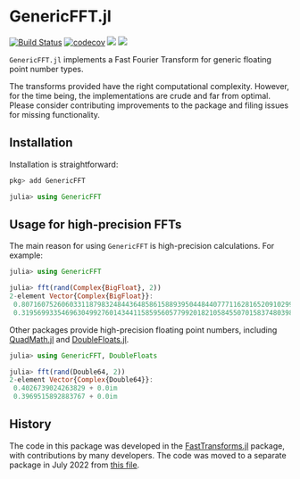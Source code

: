 # GenericFFT.jl

[![Build Status](https://github.com/JuliaApproximation/GenericFFT.jl/workflows/CI/badge.svg)](https://github.com/JuliaApproximation/GenericFFT.jl/actions?query=workflow%3ACI) [![codecov](https://codecov.io/gh/JuliaApproximation/GenericFFT.jl/branch/master/graph/badge.svg)](https://codecov.io/gh/JuliaApproximation/GenericFFT.jl) [![](https://img.shields.io/badge/docs-stable-blue.svg)](https://JuliaApproximation.github.io/GenericFFT.jl/stable) [![](https://img.shields.io/badge/docs-dev-blue.svg)](https://JuliaApproximation.github.io/GenericFFT.jl/dev)

`GenericFFT.jl` implements a Fast Fourier Transform for generic floating point number types.

The transforms provided have the right computational complexity. However, for the time being, the implementations are crude and far from optimal. Please consider contributing improvements to the package and filing issues for missing functionality.

## Installation

Installation is straightforward:
```julia
pkg> add GenericFFT

julia> using GenericFFT
```

## Usage for high-precision FFTs

The main reason for using `GenericFFT` is high-precision calculations. For example:
```julia
julia> using GenericFFT

julia> fft(rand(Complex{BigFloat}, 2))
2-element Vector{Complex{BigFloat}}:
 0.8071607526060331187983248443648586158893950448440777116281652091029932491471374 + 1.058204007570364569492040922226041865648762106924785198005758849420721686004251im
 0.3195699335469630499276014344115859560577992018210584550701583748039853943955188 + 0.196737316420669631800810230623687615407691727320510522950346182385847637522683im
```

Other packages provide high-precision floating point numbers, including [QuadMath.jl](https://github.com/JuliaMath/Quadmath.jl) and [DoubleFloats.jl](https://github.com/JuliaMath/DoubleFloats.jl).
```julia
julia> using GenericFFT, DoubleFloats

julia> fft(rand(Double64, 2))
2-element Vector{Complex{Double64}}:
 0.4026739024263829 + 0.0im
 0.3969515892883767 + 0.0im
 ```

## History

The code in this package was developed in the [FastTransforms.jl](https://github.com/JuliaApproximation/FastTransforms.jl) package, with contributions by many developers. The code was moved to a separate package in July 2022 from [this file](https://github.com/JuliaApproximation/FastTransforms.jl/blob/3bd5a9a2cf744fc26418fe999bbb151b5ccc6634/src/fftBigFloat.jl).
